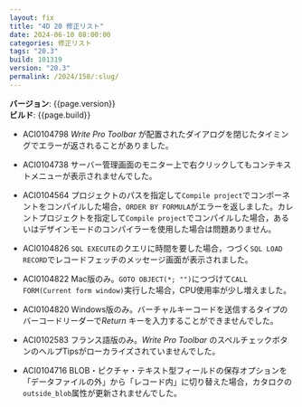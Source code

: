 ```yaml
---
layout: fix
title: "4D 20 修正リスト"
date: 2024-06-10 08:00:00
categories: 修正リスト
tags: "20.3"
build: 101319
version: "20.3"
permalink: /2024/158/:slug/
---
```


**バージョン**: {{page.version}}  
**ビルド**: {{page.build}} 

* ACI0104798 *Write Pro Toolbar* が配置されたダイアログを閉じたタイミングでエラーが返されることがありました。

* ACI0104738 サーバー管理画面のモニター上で右クリックしてもコンテキストメニューが表示されませんでした。

* ACI0104564 プロジェクトのパスを指定して`Compile project`でコンポーネントをコンパイルした場合，`ORDER BY FORMULA`がエラーを返しました。カレントプロジェクトを指定して`Compile project`でコンパイルした場合，あるいはデザインモードのコンパイラーを使用した場合は問題ありません。

* ACI0104826 `SQL EXECUTE`のクエリに時間を要した場合，つづく`SQL LOAD RECORD`でレコードフェッチのメッセージ画面が表示されました。

* ACI0104822 Mac版のみ。`GOTO OBJECT(*; "")`につづけて`CALL FORM(Current form window)`実行した場合，CPU使用率が少し増えました。

* ACI0104820 Windows版のみ。バーチャルキーコードを送信するタイプのバーコードリーダーで*Return* キーを入力することができませんでした。

* ACI0102583 フランス語版のみ。*Write Pro Toolbar* のスペルチェックボタンのヘルプTipsがローカライズされていませんでした。

* ACI0104716 BLOB・ピクチャ・テキスト型フィールドの保存オプションを「データファイルの外」から「レコード内」に切り替えた場合，カタロクの`outside_blob`属性が更新されませんでした。